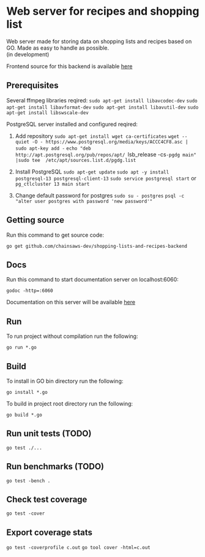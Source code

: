 # Web server for recipes and shopping list
Web server made for storing data on shopping lists and recipes based on GO.
Made as easy to handle as possible.  
(in development)

Frontend source for this backend is available [here](https://github.com/chainsaws-dev/shopping-lists-and-recipes)

## Prerequisites
Several ffmpeg libraries reqired:
`sudo apt-get install libavcodec-dev`
`sudo apt-get install libavformat-dev`
`sudo apt-get install libavutil-dev`
`sudo apt-get install libswscale-dev`

PostgreSQL server installed and configured reqired:

1. Add repository
`sudo apt-get install wget ca-certificates`
`wget --quiet -O - https://www.postgresql.org/media/keys/ACCC4CF8.asc | sudo apt-key add -`
`echo "deb http://apt.postgresql.org/pub/repos/apt/ `lsb_release -cs`-pgdg main" |sudo tee  /etc/apt/sources.list.d/pgdg.list`

2. Install PostgreSQL
`sudo apt-get update`
`sudo apt -y install postgresql-13 postgresql-client-13`
`sudo service postgresql start` or `pg_ctlcluster 13 main start`

3. Change default password for postgres 
`sudo su - postgres`
`psql -c "alter user postgres with password 'new password'"`

## Getting source
Run this command to get source code:

`go get github.com/chainsaws-dev/shopping-lists-and-recipes-backend`

## Docs
Run this command to start documentation server on localhost:6060:

`godoc -http=:6060` 

Documentation on this server will be available [here](http://localhost:6060/pkg/shopping-lists-and-recipes/)

## Run
To run project without compilation run the following:

`go run *.go`

## Build
To install in GO bin directory run the following:

`go install *.go`

To build in project root directory run the following:

`go build *.go`

## Run unit tests (TODO)
`go test ./...`

## Run benchmarks (TODO)
`go test -bench .`

## Check test coverage 
`go test -cover`

## Export coverage stats
`go test -coverprofile c.out`
`go tool cover -html=c.out`